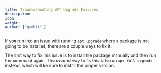 ```yaml
---
title: Troubleshooting APT Upgrade Failures
description:
icon:
weight:
author: ["gamb1t",]
---
```


If you run into an issue with running `apt upgrade` where a package is not going to be installed, there are a couple ways to fix it.

The first way to fix this issue is to install the package manually and then run the command again.
The second way to fix this is to run `apt full-upgrade` instead, which will be sure to install the proper version.
